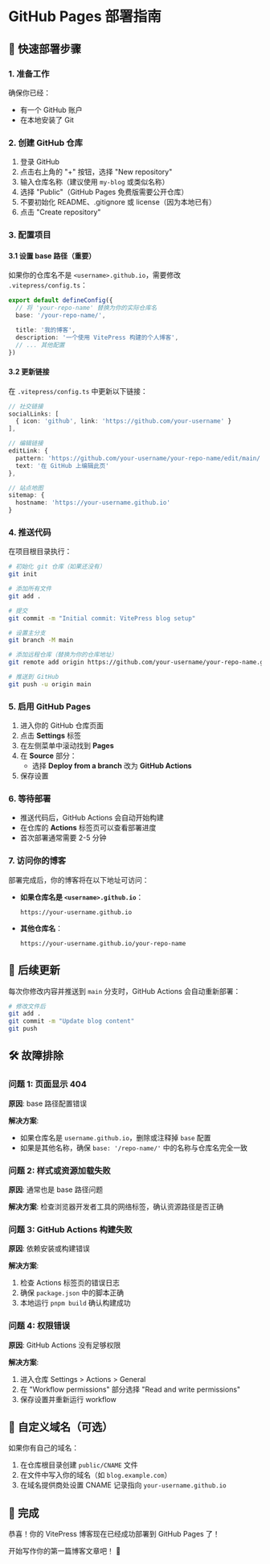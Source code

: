 # GitHub Pages 部署指南

## 🚀 快速部署步骤

### 1. 准备工作

确保你已经：
- 有一个 GitHub 账户
- 在本地安装了 Git

### 2. 创建 GitHub 仓库

1. 登录 GitHub
2. 点击右上角的 "+" 按钮，选择 "New repository"
3. 输入仓库名称（建议使用 `my-blog` 或类似名称）
4. 选择 "Public"（GitHub Pages 免费版需要公开仓库）
5. 不要初始化 README、.gitignore 或 license（因为本地已有）
6. 点击 "Create repository"

### 3. 配置项目

#### 3.1 设置 base 路径（重要）

如果你的仓库名不是 `<username>.github.io`，需要修改 `.vitepress/config.ts`：

```typescript
export default defineConfig({
  // 将 'your-repo-name' 替换为你的实际仓库名
  base: '/your-repo-name/',

  title: '我的博客',
  description: '一个使用 VitePress 构建的个人博客',
  // ... 其他配置
})
```

#### 3.2 更新链接

在 `.vitepress/config.ts` 中更新以下链接：

```typescript
// 社交链接
socialLinks: [
  { icon: 'github', link: 'https://github.com/your-username' }
],

// 编辑链接
editLink: {
  pattern: 'https://github.com/your-username/your-repo-name/edit/main/:path',
  text: '在 GitHub 上编辑此页'
},

// 站点地图
sitemap: {
  hostname: 'https://your-username.github.io'
}
```

### 4. 推送代码

在项目根目录执行：

```bash
# 初始化 git 仓库（如果还没有）
git init

# 添加所有文件
git add .

# 提交
git commit -m "Initial commit: VitePress blog setup"

# 设置主分支
git branch -M main

# 添加远程仓库（替换为你的仓库地址）
git remote add origin https://github.com/your-username/your-repo-name.git

# 推送到 GitHub
git push -u origin main
```

### 5. 启用 GitHub Pages

1. 进入你的 GitHub 仓库页面
2. 点击 **Settings** 标签
3. 在左侧菜单中滚动找到 **Pages**
4. 在 **Source** 部分：
   - 选择 **Deploy from a branch** 改为 **GitHub Actions**
5. 保存设置

### 6. 等待部署

- 推送代码后，GitHub Actions 会自动开始构建
- 在仓库的 **Actions** 标签页可以查看部署进度
- 首次部署通常需要 2-5 分钟

### 7. 访问你的博客

部署完成后，你的博客将在以下地址可访问：

- **如果仓库名是 `<username>.github.io`**：
  ```
  https://your-username.github.io
  ```

- **其他仓库名**：
  ```
  https://your-username.github.io/your-repo-name
  ```

## 🔄 后续更新

每次你修改内容并推送到 `main` 分支时，GitHub Actions 会自动重新部署：

```bash
# 修改文件后
git add .
git commit -m "Update blog content"
git push
```

## 🛠️ 故障排除

### 问题 1: 页面显示 404

**原因**: base 路径配置错误

**解决方案**:
- 如果仓库名是 `username.github.io`，删除或注释掉 `base` 配置
- 如果是其他名称，确保 `base: '/repo-name/'` 中的名称与仓库名完全一致

### 问题 2: 样式或资源加载失败

**原因**: 通常也是 base 路径问题

**解决方案**: 检查浏览器开发者工具的网络标签，确认资源路径是否正确

### 问题 3: GitHub Actions 构建失败

**原因**: 依赖安装或构建错误

**解决方案**:
1. 检查 Actions 标签页的错误日志
2. 确保 `package.json` 中的脚本正确
3. 本地运行 `pnpm build` 确认构建成功

### 问题 4: 权限错误

**原因**: GitHub Actions 没有足够权限

**解决方案**:
1. 进入仓库 Settings > Actions > General
2. 在 "Workflow permissions" 部分选择 "Read and write permissions"
3. 保存设置并重新运行 workflow

## 📝 自定义域名（可选）

如果你有自己的域名：

1. 在仓库根目录创建 `public/CNAME` 文件
2. 在文件中写入你的域名（如 `blog.example.com`）
3. 在域名提供商处设置 CNAME 记录指向 `your-username.github.io`

## 🎉 完成

恭喜！你的 VitePress 博客现在已经成功部署到 GitHub Pages 了！

开始写作你的第一篇博客文章吧！ 📝
